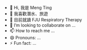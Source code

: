 - 👋 Hi, 我是 Meng Ting
- 👀 我喜歡潛水、旅遊
- 🌱 目前就讀 FJU Respiratory Therapy
- 💞️ I’m looking to collaborate on ...
- 📫 How to reach me ...
- 😄 Pronouns: ...
- ⚡ Fun fact: ...

<!---
Mengting-ting/Mengting-ting is a ✨ special ✨ repository because its `README.md` (this file) appears on your GitHub profile.
You can click the Preview link to take a look at your changes.
--->
